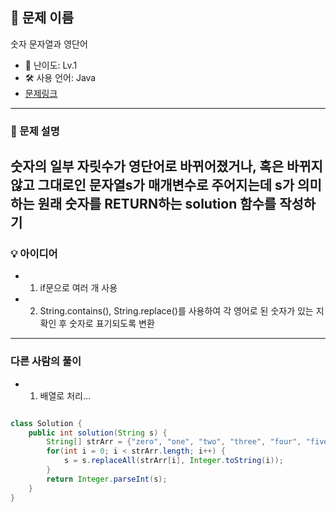 ## 📘 문제 이름
숫자 문자열과 영단어

- 🧩 난이도: Lv.1
- 🛠 사용 언어: Java
- [문제링크](https://school.programmers.co.kr/learn/courses/30/lessons/81301?language=java)

---

### 🧠 문제 설명
숫자의 일부 자릿수가 영단어로 바뀌어졌거나, 혹은 바뀌지 않고 그대로인 문자열s가 매개변수로 주어지는데 s가 의미하는 원래 숫자를 RETURN하는 solution 함수를 작성하기
---



### 💡 아이디어
- 1. if문으로 여러 개 사용
- 2. String.contains(), String.replace()를 사용하여 각 영어로 된 숫자가 있는 지 확인 후 숫자로 표기되도록 변환


---



### 다른 사람의 풀이

- 1. 배열로 처리...

```java

class Solution {
    public int solution(String s) {
        String[] strArr = {"zero", "one", "two", "three", "four", "five", "six", "seven", "eight", "nine"};
        for(int i = 0; i < strArr.length; i++) {
            s = s.replaceAll(strArr[i], Integer.toString(i));
        }
        return Integer.parseInt(s);
    }
} 

```